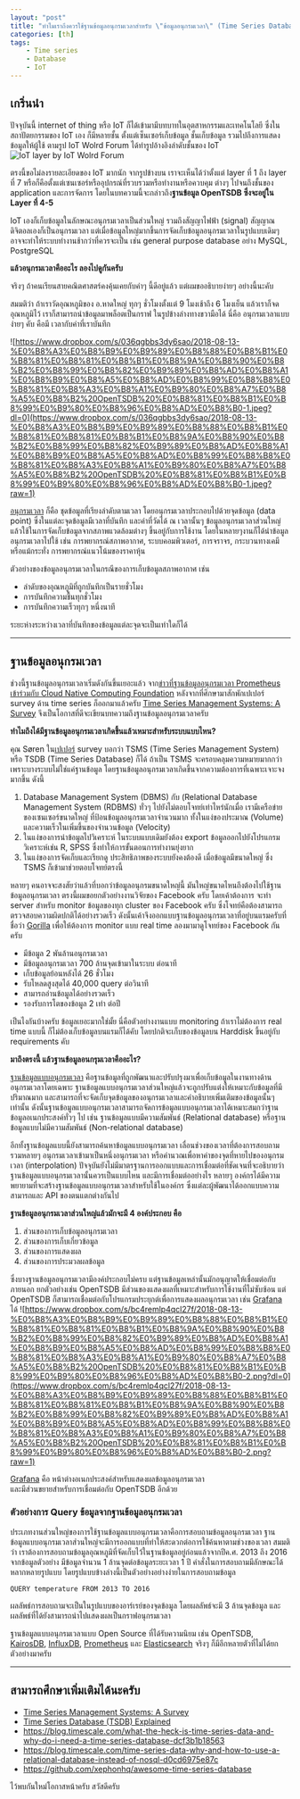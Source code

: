 ```yaml
---
layout: "post"
title: "ทำไมเราถึงควรใช้ฐานข้อมูลอนุกรมเวลาสำหรับ \"ข้อมูลอนุกรมเวลา\" (Time Series Database)"
categories: [th]
tags:
    - Time series
    - Database
    - IoT
---
```


## เกริ่นนำ
ปัจจุบันนี้ internet of thing หรือ IoT ก็ได้เข้ามามีบทบาทในอุตสาหกรรมและเทคโนโลยี ซึ่งใน สถาปัตยกรรมของ IoT เอง ก็มีหลายชั้น ตั้งแต่เซ็นเซอร์เก็บข้อมูล ชั้นเก็บข้อมูล รวมไปถึงการแสดงข้อมูลให้ผู้ใช้ ตามรูป IoT Wolrd Forum ได้ทำรูปอ้างอิงลำดับชั้นของ IoT
![IoT layer by IoT Wolrd Forum](https://www.dropbox.com/s/nz351ddv6aw6v51/2018-08-13-%E0%B8%A3%E0%B8%B9%E0%B9%89%E0%B8%88%E0%B8%B1%E0%B8%81%E0%B8%81%E0%B8%B1%E0%B8%9A%E0%B8%90%E0%B8%B2%E0%B8%99%E0%B8%82%E0%B9%89%E0%B8%AD%E0%B8%A1%E0%B8%B9%E0%B8%A5%E0%B8%AD%E0%B8%99%E0%B8%B8%E0%B8%81%E0%B8%A3%E0%B8%A1%E0%B9%80%E0%B8%A7%E0%B8%A5%E0%B8%B2%20OpenTSDB%20%E0%B8%81%E0%B8%B1%E0%B8%99%E0%B9%80%E0%B8%96%E0%B8%AD%E0%B8%B0-0.jpeg?raw=1)

ตรงนี้ขอไม่ลงรายละเอียดของ IoT มากนัก จากรูปข้างบน เราจะเห็นได้ว่าตั้งแต่ layer ที่ 1 ถึง layer ที่ 7 หรือก็คือตั้งแต่เซนเซอร์หรืออุปกรณ์ที่รวบรวมหรือทำงานหรือควบคุม ต่างๆ ไปจนถึงชั้นของ application และการจัดการ โดยในบทความนี้จะกล่าวถึง**ฐานข้อมูล OpenTSDB ซึ่งจะอยู่ใน Layer ที่ 4-5**
 
IoT เองก็เก็บข้อมูลในลักษณะอนุกรมเวลาเป็นส่วนใหญ่ รวมถึงสัญญาไฟฟ้า (signal) สัญญาณดิจิตอลเองก็เป็นอนุกรมเวลา แต่เมื่อข้อมูลใหญ่มากขึ้นการจัดเก็บข้อมูลอนุกรมเวลาในรูปแบบเดิมๆ อาจจะทำให้ระบบทำงานช้ากว่าที่ควรจะเป็น เช่น general purpose database อย่าง  MySQL, PostgreSQL

**แล้วอนุกรมเวลาคืออะไร ลองไปดูกันครับ**

จริงๆ ถ้าคนเรียนสายคณิตศาสตร์คงคุ้นเคยกับคำๆ นี้ดีอยู่แล้ว แต่ผมขออธิบายง่ายๆ อย่างนี้นะคับ

สมมติว่า ถ้าเราวัดอุณหภูมิของ อ.หาดใหญ่ ทุกๆ ชั่วโมงตั้งแต่ 9 โมงเช้าถึง 6 โมงเย็น แล้วเราก็จดอุณหภูมิไว้ เราก็สามารถนำข้อมูลมาพล็อตเป็นกราฟ ในรูปข้างล่างทางขวามือได้ นี่คือ อนุกรมเวลาแบบง่ายๆ คับ คือมี เวลากับค่าที่เราบันทึก

![https://www.dropbox.com/s/036qgbbs3dy6sao/2018-08-13-%E0%B8%A3%E0%B8%B9%E0%B9%89%E0%B8%88%E0%B8%B1%E0%B8%81%E0%B8%81%E0%B8%B1%E0%B8%9A%E0%B8%90%E0%B8%B2%E0%B8%99%E0%B8%82%E0%B9%89%E0%B8%AD%E0%B8%A1%E0%B8%B9%E0%B8%A5%E0%B8%AD%E0%B8%99%E0%B8%B8%E0%B8%81%E0%B8%A3%E0%B8%A1%E0%B9%80%E0%B8%A7%E0%B8%A5%E0%B8%B2%20OpenTSDB%20%E0%B8%81%E0%B8%B1%E0%B8%99%E0%B9%80%E0%B8%96%E0%B8%AD%E0%B8%B0-1.jpeg?dl=0](https://www.dropbox.com/s/036qgbbs3dy6sao/2018-08-13-%E0%B8%A3%E0%B8%B9%E0%B9%89%E0%B8%88%E0%B8%B1%E0%B8%81%E0%B8%81%E0%B8%B1%E0%B8%9A%E0%B8%90%E0%B8%B2%E0%B8%99%E0%B8%82%E0%B9%89%E0%B8%AD%E0%B8%A1%E0%B8%B9%E0%B8%A5%E0%B8%AD%E0%B8%99%E0%B8%B8%E0%B8%81%E0%B8%A3%E0%B8%A1%E0%B9%80%E0%B8%A7%E0%B8%A5%E0%B8%B2%20OpenTSDB%20%E0%B8%81%E0%B8%B1%E0%B8%99%E0%B9%80%E0%B8%96%E0%B8%AD%E0%B8%B0-1.jpeg?raw=1)

[อนุกรมเวลา](https://www.amazon.com/Analysis-Time-Introduction-Chapman-Statistical/dp/1584883170) ก็คือ ชุดข้อมูลที่เรียงลำดับตามเวลา
โดยอนุกรมเวลาประกอบไปด้วยจุดข้อมูล (data point) ซึ่งในแต่ละจุดข้อมูลมีเวลาที่บันทึก และค่าที่วัดได้ ณ เวลานั้นๆ 
ข้อมูลอนุกรมเวลาส่วนใหญ่แล้วใช้ในการจัดเก็บข้อมูลจากสภาพแวดล้อมต่างๆ ขึ้นอยู่กับการใช้งาน โดยในหลายๆงานก็ได้นำข้อมูลอนุกรมเวลาไปใช้ เช่น การพยากรณ์สภาพอากาศ, ระบบคอมพิวเตอร์, การจราจร, กระบวนทางเคมี หรือแม้กระทั่ง การพยากรณ์แนวโน้มของราคาหุ้น

ตัวอย่างของข้อมูลอนุกรมเวลาในกรณีของการเก็บข้อมูลสภาพอากาศ เช่น 
* ลำดับของอุณหภูมิที่ถูกบันทึกเป็นรายชั่วโมง
* การบันทึกความชื้นทุกชั่วโมง 
* การบันทึกความเร็วทุกๆ หนึ่งนาที 

ระยะห่างระหว่างเวลาที่บันทึกของข้อมูลแต่ละจุดจะเป็นเท่าใดก็ได้ 

---

## ฐานข้อมูลอนุกรมเวลา
ช่วงนี้ฐานข้อมูลอนุกรมเวลาเริ่มดังกันขึ้นเยอะแล้ว จาก[ข่าวที่ฐานข้อมูลอนุกรมเวลา Prometheus เข้าร่วมกับ Cloud Native Computing Foundation](https://prometheus.io/blog/2016/05/09/prometheus-to-join-the-cloud-native-computing-foundation/)
หลังจากที่ศึกษามาสักพักเปเปอร์ survey ด้าน time series ก็ออกมาแล้วครับ
[Time Series Management Systems: A Survey](https://ieeexplore.ieee.org/document/8012550/) จึงเป็นโอกาสที่ดีจะเขียนบทความถึงฐานข้อมูลอนุกรมเวลาครับ 

**ทำไมถึงได้มีฐานข้อมูลอนุกรมเวลาเกิดขึ้นแล้วเหมาะสำหรับระบบแบบไหน?**

คุณ Søren ใน[เปเปอร์](https://ieeexplore.ieee.org/document/8012550/) survey บอกว่า TSMS (Time Series Management System) หรือ TSDB (Time Series Database) ก็ได้ ถ้าเป็น TSMS จะครอบคลุมความหมายมากกว่า เพราะบางระบบไม่ใช่แค่ฐานข้อมูล โดยฐานข้อมูลอนุกรมเวลาเกิดขึ้นจากความต้องการที่เฉพาะเจาะจงมากขึ้น ดังนี้

1. Database Management System (DBMS) กับ (Relational Database Management System (RDBMS) ทั่วๆ ไปยังไม่ตอบโจทย์เท่าไหร่นักเมื่อ เรามีเครือข่ายของเซนเซอร์ขนาดใหญ่ ที่ป้อนข้อมูลอนุกรมเวลาจำนวนมาก ทั้งในแง่ของประมาณ (Volume) และความเร็วในเพิ่มขึ้นของจำนวนข้อมูล (Velocity) 
2. ในแง่ของการนำข้อมูลไปวิเคราะห์  ในระบบแบบเดิมยังต้อง export ข้อมูลออกไปยังโปรแกรมวิเคราะห์เช่น R, SPSS ซึ่งทำให้การขั้นตอนการทำงานยุ่งยาก
3. ในแง่ของการจัดเก็บและเรียกดู ประสิทธิภาพของระบบยังคงต้องดี เมื่อข้อมูลมีขนาดใหญ่  ซึ่ง TSMS ก็เข้ามาช่วยตอบโจทย์ตรงนี้

หลายๆ คนอาจจะสงสัยว่าแล้วที่บอกว่าข้อมูลอนุกรมขนาดใหญ่นี้ มันใหญ่ขนาดไหนถึงต้องไปใช้ฐานข้อมูลอนุกรมเวลา ตรงนี้ผมขอยกตัวอย่างงานวิจัยของ Facebook ครับ 
โดยเค้าต้องการ จะทำ server สำหรับ monitor ข้อมูลของทุก cluster ของ Facebook ครับ ซึ่งโจทย์คือต้องสามารถตรวจสอบความผิดปกติได้อย่างรวดเร็ว ดังนั้นเค้าจึงออกแบบฐานข้อมูลอนุกรมเวลาที่อยู่บนแรมครับที่ชื่อว่า [Gorilla](https://www.vldb.org/pvldb/vol8/p1816-teller.pdf) เพื่อให้ต้องการ monitor แบบ real time ลองมามาดูโจทย์ของ Facebook กันครับ

* มีข้อมูล 2 พันล้านอนุกรมเวลา
* มีข้อมูลอนุกรมเวลา 700 ล้านจุดเข้ามาในระบบ ต่อนาที
* เก็บข้อมูลย้อนหลังได้ 26 ชั่วโมง
* รับโหลดสูงสุดได้ 40,000 query ต่อวินาที 
* สามารถอ่านข้อมูลได้อย่างรวดเร็ว
* รองรับการโตของข้อมูล 2 เท่า ต่อปี

เป็นไงกันบ้างครับ ข้อมูลเยอะมากใช่มั้ย นี่คือตัวอย่างงานแบบ monitoring ถ้าเราไม่ต้องการ real time แบบนี้ ก็ไม่ต้องเก็บข้อมูลบนแรมก็ได้คับ โดยปกติจะเก็บของข้อมูลบน  Harddisk ขึ้นอยู่กับ requirements คับ

**มาถึงตรงนี้ แล้วฐานข้อมูลอนกรุมเวลาคืออะไร?**

[ฐานข้อมูลแบบอนุกรมเวลา](https://ieeexplore.ieee.org/document/6427510/)  คือฐานข้อมูลที่ถูกพัฒนาและปรับปรุงมาเพื่อเก็บข้อมูลในงานทางด้านอนุกรมเวลาโดยเฉพาะ
ฐานข้อมูลแบบอนุกรมเวลาส่วนใหญ่แล้วจะถูกปรับแต่งให้เหมาะกับข้อมูลที่มีปริมาณมาก
และสามารถที่จะจัดเก็บจุดข้อมูลของอนุกรมเวลาและคำอธิบายเพิ่มเติมของข้อมูลนั้นๆ เท่านั้น
ดังนั้นฐานข้อมูลแบบอนุกรมเวลาสามารถจัดการข้อมูลแบบอนุกรมเวลาได้เหมาะสมกว่าฐานข้อมูลอเนกประสงค์ทั่วๆ ไป 
เช่น ฐานข้อมูลแบบมีความสัมพันธ์ (Relational database) หรือฐานข้อมูลแบบไม่มีความสัมพันธ์ (Non-relational database)

อีกทั้งฐานข้อมูลแบบนี้ยังสามารถค้นหาข้อมูลแบบอนุกรมเวลา 
เลื่อนช่วงของเวลาที่ต้องการสอบถาม รวมหลายๆ 
อนุกรมเวลาเข้ามาเป็นหนึ่งอนุกรมเวลา หรือคำนวณเพื่อหาค่าของจุดที่หายไปของอนุกรมเวลา (interpolation)
ปัจจุบันยังไม่มีมาตรฐานการออกแบบและการเชื่อมต่อที่ชัดเจนที่จะอธิบายว่าฐานข้อมูลแบบอนุกรมเวลานั้นควรเป็นแบบไหน
และมีการเชื่อมต่ออย่างไร
หลายๆ องค์กรได้มีความพยายามที่จะสร้างฐานข้อมูลแบบอนุกรมเวลาสำหรับใช้ในองค์กร 
ซึ่งแต่ละผู้พัฒนาได้ออกแบบความสามารถและ 
API ของตนแตกต่างกันไป

**ฐานข้อมูลอนุกรมเวลาส่วนใหญ่แล้วมักจะมี 4 องค์ประกอบ คือ** 

1. ส่วนของการเก็บข้อมูลอนุกรมเวลา 
2. ส่วนของการเก็บเกี่ยวข้อมูล 
3. ส่วนของการแสดงผล
4. ส่วนของการประมวลผลข้อมูล

ซึ่งบางฐานข้อมูลอนุกรมเวลามีองค์ประกอบไม่ครบ 
แต่ฐานข้อมูลเหล่านั้นมักอนุญาตให้เชื่อมต่อกับภายนอก
ยกตัวอย่างเช่น OpenTSDB มีส่วนของแสดงผลที่เหมาะสำหรับการใช้งานที่ไม่ซับซ้อน แต่ 
OpenTSDB 
ก็สามารถเชื่อมต่อกับโปรแกรมประยุกต์เพื่อการแสดงผลอนุกรมเวลา เช่น [Grafana](https://grafana.com/)
ได้ 
![https://www.dropbox.com/s/bc4remlp4qcl27f/2018-08-13-%E0%B8%A3%E0%B8%B9%E0%B9%89%E0%B8%88%E0%B8%B1%E0%B8%81%E0%B8%81%E0%B8%B1%E0%B8%9A%E0%B8%90%E0%B8%B2%E0%B8%99%E0%B8%82%E0%B9%89%E0%B8%AD%E0%B8%A1%E0%B8%B9%E0%B8%A5%E0%B8%AD%E0%B8%99%E0%B8%B8%E0%B8%81%E0%B8%A3%E0%B8%A1%E0%B9%80%E0%B8%A7%E0%B8%A5%E0%B8%B2%20OpenTSDB%20%E0%B8%81%E0%B8%B1%E0%B8%99%E0%B9%80%E0%B8%96%E0%B8%AD%E0%B8%B0-2.png?dl=0](https://www.dropbox.com/s/bc4remlp4qcl27f/2018-08-13-%E0%B8%A3%E0%B8%B9%E0%B9%89%E0%B8%88%E0%B8%B1%E0%B8%81%E0%B8%81%E0%B8%B1%E0%B8%9A%E0%B8%90%E0%B8%B2%E0%B8%99%E0%B8%82%E0%B9%89%E0%B8%AD%E0%B8%A1%E0%B8%B9%E0%B8%A5%E0%B8%AD%E0%B8%99%E0%B8%B8%E0%B8%81%E0%B8%A3%E0%B8%A1%E0%B9%80%E0%B8%A7%E0%B8%A5%E0%B8%B2%20OpenTSDB%20%E0%B8%81%E0%B8%B1%E0%B8%99%E0%B9%80%E0%B8%96%E0%B8%AD%E0%B8%B0-2.png?raw=1)

[Grafana](https://grafana.com/) คือ หน้าต่างอเนกประสงค์สำหรับแสดงผลข้อมูลอนุกรมเวลา  
และมีส่วนขยายสำหรับการเชื่อมต่อกับ OpenTSDB อีกด้วย

### ตัวอย่างการ Query ข้อมูลจากฐานข้อมูลอนุกรมเวลา

ประเภทงานส่วนใหญ่ของการใช้ฐานข้อมูลแบบอนุกรมเวลาคือการสอบถามข้อมูลอนุกรมเวลา
ฐานข้อมูลแบบอนุกรมเวลาส่วนใหญ่จะมีการออกแบบที่ทำให้สะดวกต่อการใช้ค้นหาตามช่วงของเวลา
สมมติว่า 
เราต้องการสอบถามข้อมูลอุณหภูมิที่จัดเก็บไว้ในฐานข้อมูลอยู่ก่อนแล้วจากปีค.ศ. 2013 
ถึง 2016
จากข้อมูลตัวอย่าง มีข้อมูลจำนวน 1 ล้านจุดต่อข้อมูลระยะเวลา 1 ปี
คำสั่งในการสอบถามมีลักษณะได้หลากหลายรูปแบบ 
โดยรูปแบบข้างล่างนี้เป็นตัวอย่างอย่างง่ายในการสอบถามข้อมูล

```
QUERY temperature FROM 2013 TO 2016
```

ผลลัพธ์การสอบถามจะเป็นในรูปแบบของอาร์เรย์ของจุดข้อมูล โดยผลลัพธ์จะมี 3 
ล้านจุดข้อมูล
และผลลัพธ์ที่ได้ยังสามารถนำไปแสดงผลเป็นกราฟอนุกรมเวลา

ฐานข้อมูลแบบอนุกรมเวลาแบบ Open Source ที่ได้รับความนิยม เช่น OpenTSDB, [KairosDB](https://kairosdb.github.io/), [InfluxDB](https://www.influxdata.com/), [Prometheus](https://prometheus.io/) และ [Elasticsearch](https://www.elastic.co/products/elasticsearch) จริงๆ ก็มีอีกหลายตัวที่ไม่ได้ยกตัวอย่างมาครับ

---


## สามารถศึกษาเพิ่มเติมได้นะครับ
* [Time Series Management Systems: A Survey](https://ieeexplore.ieee.org/document/8012550/) 
* [Time Series Database (TSDB) Explained](https://www.influxdata.com/time-series-database/)
* https://blog.timescale.com/what-the-heck-is-time-series-data-and-why-do-i-need-a-time-series-database-dcf3b1b18563
* https://blog.timescale.com/time-series-data-why-and-how-to-use-a-relational-database-instead-of-nosql-d0cd6975e87c
* https://github.com/xephonhq/awesome-time-series-database


ไว้พบกันใหม่โอกาสหน้าครับ สวัสดีครับ
